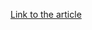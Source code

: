 [Link to the article](https://www.mcafee.com/blogs/other-blogs/mcafee-labs/the-rise-and-risks-of-ai-art-apps/)
